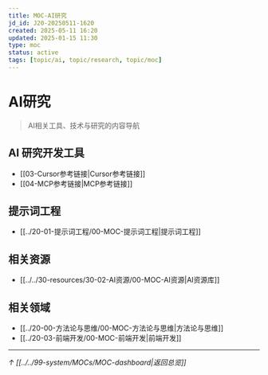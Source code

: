 ```yaml
---
title: MOC-AI研究
jd_id: J20-20250511-1620
created: 2025-05-11 16:20
updated: 2025-01-15 11:30
type: moc
status: active
tags: [topic/ai, topic/research, topic/moc]
---
```


# AI研究

> AI相关工具、技术与研究的内容导航

## AI 研究开发工具
- [[03-Cursor参考链接|Cursor参考链接]]
- [[04-MCP参考链接|MCP参考链接]]

## 提示词工程
- [[../20-01-提示词工程/00-MOC-提示词工程|提示词工程]]

## 相关资源
- [[../../30-resources/30-02-AI资源/00-MOC-AI资源|AI资源库]]

## 相关领域
- [[../20-00-方法论与思维/00-MOC-方法论与思维|方法论与思维]]
- [[../20-03-前端开发/00-MOC-前端开发|前端开发]]

---
*↑ [[../../99-system/MOCs/MOC-dashboard|返回总览]]*
